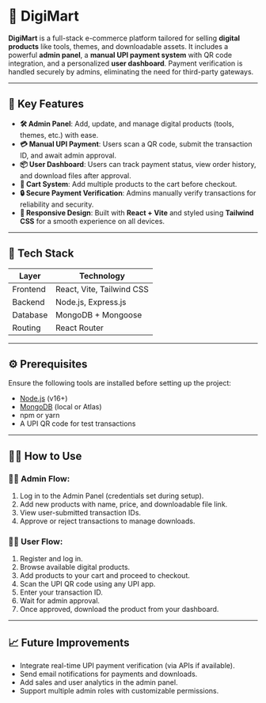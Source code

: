 # 🚀 DigiMart

**DigiMart** is a full-stack e-commerce platform tailored for selling **digital products** like tools, themes, and downloadable assets. It includes a powerful **admin panel**, a **manual UPI payment system** with QR code integration, and a personalized **user dashboard**. Payment verification is handled securely by admins, eliminating the need for third-party gateways.

---

## 🔑 Key Features

- **🛠️ Admin Panel**: Add, update, and manage digital products (tools, themes, etc.) with ease.
- **💳 Manual UPI Payment**: Users scan a QR code, submit the transaction ID, and await admin approval.
- **📦 User Dashboard**: Users can track payment status, view order history, and download files after approval.
- **🛒 Cart System**: Add multiple products to the cart before checkout.
- **🔒 Secure Payment Verification**: Admins manually verify transactions for reliability and security.
- **📱 Responsive Design**: Built with **React + Vite** and styled using **Tailwind CSS** for a smooth experience on all devices.

---

## 🧰 Tech Stack

| Layer     | Technology               |
|-----------|--------------------------|
| Frontend  | React, Vite, Tailwind CSS|
| Backend   | Node.js, Express.js      |
| Database  | MongoDB + Mongoose       |
| Routing   | React Router             |

---

## ⚙️ Prerequisites

Ensure the following tools are installed before setting up the project:

- [Node.js](https://nodejs.org/) (v16+)
- [MongoDB](https://www.mongodb.com/) (local or Atlas)
- npm or yarn
- A UPI QR code for test transactions

---

## 🧑‍💻 How to Use

### 👩‍💼 Admin Flow:

1. Log in to the Admin Panel (credentials set during setup).
2. Add new products with name, price, and downloadable file link.
3. View user-submitted transaction IDs.
4. Approve or reject transactions to manage downloads.

### 🧑‍💻 User Flow:

1. Register and log in.
2. Browse available digital products.
3. Add products to your cart and proceed to checkout.
4. Scan the UPI QR code using any UPI app.
5. Enter your transaction ID.
6. Wait for admin approval.
7. Once approved, download the product from your dashboard.

---

## 📈 Future Improvements

- Integrate real-time UPI payment verification (via APIs if available).
- Send email notifications for payments and downloads.
- Add sales and user analytics in the admin panel.
- Support multiple admin roles with customizable permissions.

